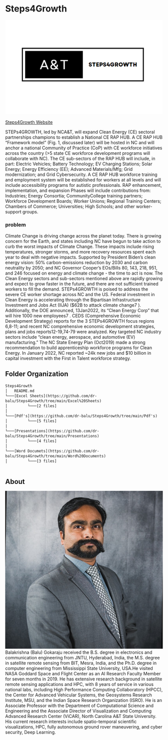 # Steps4Growth
<img title="Steps4Growth" src="https://github.com/dr-balu/Steps4Growth/blob/main/Images/logo.png" width="800" />

[Steps4Growth Website](https://sites.google.com/view/steps4growth) 
<p>STEPs4GROWTH, led by NCA&T, will expand Clean Energy (CE) sectoral partnerships champions to establish a National CE RAP HUB. A CE RAP HUB “Framework model” (Fig. 1, discussed later) will be hosted in NC and will anchor a national Community of Practice (CoP) with CE workforce initiatives across the country (>5 state CE workforce development programs will collaborate with NC). The CE sub-sectors of the RAP HUB will include, in part: Electric Vehicles; Battery Technology; EV Charging Stations; Solar Energy; Energy Efficiency (EE); Advanced Materials/Mfg; Grid modernization; and Grid Cybersecurity. A CE RAP HUB workforce training and employment system will be established for workers at all levels and will include accessibility programs for autistic professionals. RAP enhancement, implementation, and expansion Phases will include contributions from: Industries; Energy Consortia; CommunityCollege training partners; Workforce Development Boards; Worker Unions; Regional Training Centers; Chambers of Commerce; Universities; High Schools; and other worker-support groups.</p>

### problem
 <p>Climate Change is driving change across the planet today. There is growing concern for the Earth, and states including NC have begun to take action to curb the worst impacts of Climate Change. These impacts include rising temperatures, stronger storms, and more recovery resources spent each year to deal with negative impacts. Supported by President Biden’s clean energy vision: 50% carbon-emissions reduction by 2030 and carbon neutrality by 2050; and NC Governor Cooper’s EOs/Bills 80, 143, 218, 951, and 246 focused on energy and climate change - the time to act is now. The Clean Energy sectors and sub-sectors mentioned above are rapidly growing and expect to grow faster in the future, and there are not sufficient trained workers to fill the demand. STEPs4GROWTH is poised to address the severe CE worker shortage across NC and the US. Federal investment in Clean Energy is accelerating through the Bipartisan Infrastructure Investment and Jobs Act (IIJA) ($62B to attack climate change7 ). Additionally, the DOE announced, 13Jan2022, its “Clean Energy Corp” that will hire 1000 new employees7 . CEDS (Comprehensive Economic Development Strategy) reports for the 3 STEPs4GROWTH focus regions 6,8-11; and recent NC comprehensive economic development strategies, plans and jobs reports12-19,74-79 were analyzed. Key targeted NC industry sectors include “clean energy, aerospace, and automotive (EV) manufacturing.” The NC State Energy Plan (Oct2019) made a strong recommendation to build apprenticeship workforce programs for Clean Energy. In January 2022, NC reported ~24k new jobs and $10 billion in capital investment with the First in Talent workforce strategy.</p>

## Folder Organization 
```
Steps4Growth
│   README.md
└───[Excel Sheets](https://github.com/dr-balu/Steps4Growth/tree/main/Excel%20Sheets)
│         └───[2 files]
│                
└───[Pdf's](https://github.com/dr-balu/Steps4Growth/tree/main/Pdf's)
│         └───[5 files]
|
└───[Presentations](https://github.com/dr-balu/Steps4Growth/tree/main/Presentations)
│         └───[4 files]
│                
└───[Word Documets](https://github.com/dr-balu/Steps4Growth/tree/main/Word%20Documents)
│         └───[3 files]
   
```

## About
<img title="Dr.Balakrishna Gokaraju" src="https://github.com/dr-balu/Steps4Growth/blob/main/Images/Dr.Balu.png" width="800" />
Balakrishna (Balu) Gokaraju received the B.S. degree in electronics and communication engineering from JNTU, Hyderabad, India, the M.S. degree in satellite remote sensing from BIT, Mesra, India, and the Ph.D. degree in computer engineering from Mississippi State University, USA.He visited NASA Goddard Space and Flight Center as an AI Research Faculty Member for seven months in 2019. He has extensive research background in satellite remote sensing applications and HPC, with 8 years of service in various national labs, including High Performance Computing Collaboratory (HPCC), the Center for Advanced Vehicular Systems, the Geosystems Research Institute, MSU, and the Indian Space Research Organization (ISRO). He is an Associate Professor with the Department of Computational Science and Engineering and the Associate Director of Visualization and Computing Advanced Research Center (ViCAR), North Carolina A&T State University. His current research interests include spatio-temporal scientific visualizations, HPC, fully autonomous ground rover maneuvering, and cyber security, Deep Learning.

